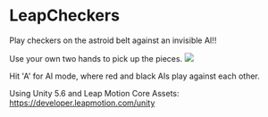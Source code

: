 # LeapCheckers
Play checkers on the astroid belt against an invisible AI!!

Use your own two hands to pick up the pieces.
<img src= "https://github.com/leapmotion/LeapCheckers/blob/master/LeapCheckersVideo.gif">

Hit 'A' for AI mode, where red and black AIs play against each other.

Using Unity 5.6 and Leap Motion Core Assets: https://developer.leapmotion.com/unity
